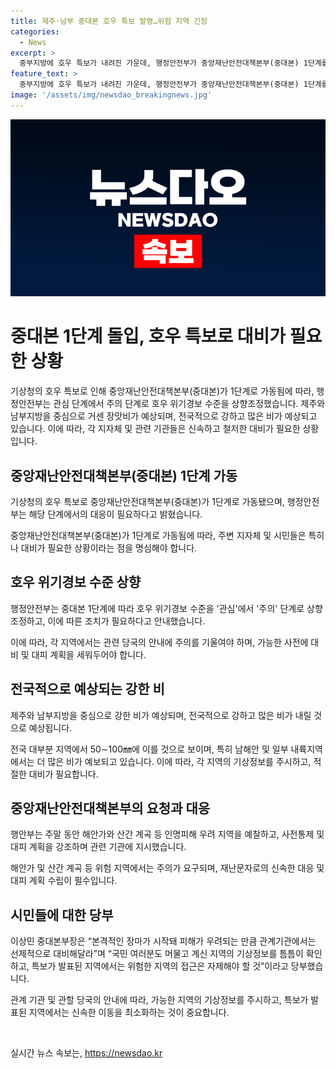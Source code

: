 ```yaml
---
title: 제주·남부 중대본 호우 특보 발령…위험 지역 긴장
categories:
  - News
excerpt: >
  중부지방에 호우 특보가 내려진 가운데, 행정안전부가 중앙재난안전대책본부(중대본) 1단계를 가동하고 호우 위기경보 수준을 ‘관심’에서 ‘주의’ 단계로 높였다. 이에 따라 제주와 남부지방을 중심으로 강하고 많은 비가 예상되며, 관계 기관은 대비태세를 강화하고 주민들도 기상정보를 주시하며 안전에 주의해야 한다. 중대본부장은 피해가 우려되는 만큼 관계기관에서는 선제적으로 대비해야 하며 국민도 안전에 주의해야 한다고 당부했다.
feature_text: >
  중부지방에 호우 특보가 내려진 가운데, 행정안전부가 중앙재난안전대책본부(중대본) 1단계를 가동하고 호우 위기경보 수준을 ‘관심’에서 ‘주의’ 단계로 높였다. 이에 따라 제주와 남부지방을 중심으로 강하고 많은 비가 예상되며, 관계 기관은 대비태세를 강화하고 주민들도 기상정보를 주시하며 안전에 주의해야 한다. 중대본부장은 피해가 우려되는 만큼 관계기관에서는 선제적으로 대비해야 하며 국민도 안전에 주의해야 한다고 당부했다.
image: '/assets/img/newsdao_breakingnews.jpg'
---
```


<p><img src="/assets/img/newsdao_breakingnews.jpg" alt="pcversion 속보" /></p>

<h1>중대본 1단계 돌입, 호우 특보로 대비가 필요한 상황</h1>

<p data-ke-size="size16"></p>

<p>기상청의 호우 특보로 인해 중앙재난안전대책본부(중대본)가 1단계로 가동됨에 따라, 행정안전부는 관심 단계에서 주의 단계로 호우 위기경보 수준을 상향조정했습니다. 제주와 남부지방을 중심으로 거센 장맛비가 예상되며, 전국적으로 강하고 많은 비가 예상되고 있습니다. 이에 따라, 각 지자체 및 관련 기관들은 신속하고 철저한 대비가 필요한 상황입니다.</p>

<h2 data-ke-size="size26">중앙재난안전대책본부(중대본) 1단계 가동</h2>

<p data-ke-size="size16">기상청의 호우 특보로 중앙재난안전대책본부(중대본)가 1단계로 가동됐으며, 행정안전부는 해당 단계에서의 대응이 필요하다고 밝혔습니다.</p>

<p>중앙재난안전대책본부(중대본)가 1단계로 가동됨에 따라, 주변 지자체 및 시민들은 특히나 대비가 필요한 상황이라는 점을 명심해야 합니다. </p>

<h2 data-ke-size="size26">호우 위기경보 수준 상향</h2>

<p data-ke-size="size16">행정안전부는 중대본 1단계에 따라 호우 위기경보 수준을 '관심'에서 '주의' 단계로 상향조정하고, 이에 따른 조치가 필요하다고 안내했습니다.</p>

<p>이에 따라, 각 지역에서는 관련 당국의 안내에 주의를 기울여야 하며, 가능한 사전에 대비 및 대피 계획을 세워두어야 합니다.</p>

<h2 data-ke-size="size26">전국적으로 예상되는 강한 비</h2>

<p data-ke-size="size16">제주와 남부지방을 중심으로 강한 비가 예상되며, 전국적으로 강하고 많은 비가 내릴 것으로 예상됩니다.</p>

<p>전국 대부분 지역에서 50∼100㎜에 이를 것으로 보이며, 특히 남해안 및 일부 내륙지역에서는 더 많은 비가 예보되고 있습니다. 이에 따라, 각 지역의 기상정보를 주시하고, 적절한 대비가 필요합니다.</p>

<h2 data-ke-size="size26">중앙재난안전대책본부의 요청과 대응</h2>

<p data-ke-size="size16">행안부는 주말 동안 해안가와 산간 계곡 등 인명피해 우려 지역을 예찰하고, 사전통제 및 대피 계획을 강조하며 관련 기관에 지시했습니다.</p>

<p>해안가 및 산간 계곡 등 위험 지역에서는 주의가 요구되며, 재난문자로의 신속한 대응 및 대피 계획 수립이 필수입니다.</p>

<h2 data-ke-size="size26">시민들에 대한 당부</h2>

<p data-ke-size="size16">이상민 중대본부장은 “본격적인 장마가 시작돼 피해가 우려되는 만큼 관계기관에서는 선제적으로 대비해달라”며 “국민 여러분도 머물고 계신 지역의 기상정보를 틈틈이 확인하고, 특보가 발표된 지역에서는 위험한 지역의 접근은 자제해야 할 것”이라고 당부했습니다.</p>

<p>관계 기관 및 관할 당국의 안내에 따라, 가능한 지역의 기상정보를 주시하고, 특보가 발표된 지역에서는 신속한 이동을 최소화하는 것이 중요합니다.</p>

<p data-ke-size="size16">&nbsp;</p>
실시간 뉴스 속보는, <a href="https://newsdao.kr" rel="dofollow">https://newsdao.kr</a>


